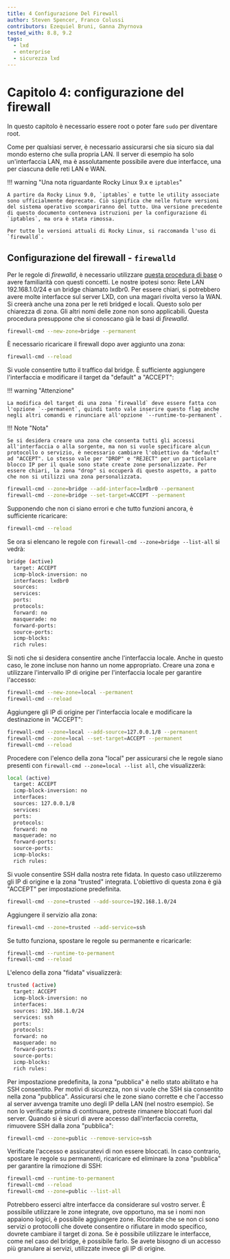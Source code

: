 ```yaml
---
title: 4 Configurazione Del Firewall
author: Steven Spencer, Franco Colussi
contributors: Ezequiel Bruni, Ganna Zhyrnova
tested_with: 8.8, 9.2
tags:
  - lxd
  - enterprise
  - sicurezza lxd
---
```


# Capitolo 4: configurazione del firewall

In questo capitolo è necessario essere root o poter fare `sudo` per diventare root.

Come per qualsiasi server, è necessario assicurarsi che sia sicuro sia dal mondo esterno che sulla propria LAN. Il server di esempio ha solo un'interfaccia LAN, ma è assolutamente possibile avere due interfacce, una per ciascuna delle reti LAN e WAN.

!!! warning "Una nota riguardante Rocky Linux 9.x e `iptables`"

    A partire da Rocky Linux 9.0, `iptables` e tutte le utility associate sono ufficialmente deprecate. Ciò significa che nelle future versioni del sistema operativo scompariranno del tutto. Una versione precedente di questo documento conteneva istruzioni per la configurazione di `iptables`, ma ora è stata rimossa. 
    
    Per tutte le versioni attuali di Rocky Linux, si raccomanda l'uso di `firewalld`.

## Configurazione del firewall - `firewalld`

Per le regole di _firewalld_, è necessario utilizzare [questa procedura di base](../../guides/security/firewalld.md) o avere familiarità con questi concetti. Le nostre ipotesi sono: Rete LAN 192.168.1.0/24 e un bridge chiamato lxdbr0. Per essere chiari, si potrebbero avere molte interfacce sul server LXD, con una magari rivolta verso la WAN. Si creerà anche una zona per le reti bridged e locali. Questo solo per chiarezza di zona. Gli altri nomi delle zone non sono applicabili. Questa procedura presuppone che si conoscano già le basi di _firewalld_.

```bash
firewall-cmd --new-zone=bridge --permanent
```

È necessario ricaricare il firewall dopo aver aggiunto una zona:

```bash
firewall-cmd --reload
```

Si vuole consentire tutto il traffico dal bridge. È sufficiente aggiungere l'interfaccia e modificare il target da "default" a "ACCEPT":

!!! warning "Attenzione"

    La modifica del target di una zona `firewalld` deve essere fatta con l'opzione `--permanent`, quindi tanto vale inserire questo flag anche negli altri comandi e rinunciare all'opzione `--runtime-to-permanent`.

!!! Note "Nota"

    Se si desidera creare una zona che consenta tutti gli accessi all'interfaccia o alla sorgente, ma non si vuole specificare alcun protocollo o servizio, è necessario cambiare l'obiettivo da "default" ad "ACCEPT". Lo stesso vale per "DROP" e "REJECT" per un particolare blocco IP per il quale sono state create zone personalizzate. Per essere chiari, la zona "drop" si occuperà di questo aspetto, a patto che non si utilizzi una zona personalizzata.

```bash
firewall-cmd --zone=bridge --add-interface=lxdbr0 --permanent
firewall-cmd --zone=bridge --set-target=ACCEPT --permanent
```

Supponendo che non ci siano errori e che tutto funzioni ancora, è sufficiente ricaricare:

```bash
firewall-cmd --reload
```

Se ora si elencano le regole con `firewall-cmd --zone=bridge --list-all` si vedrà:

```bash
bridge (active)
  target: ACCEPT
  icmp-block-inversion: no
  interfaces: lxdbr0
  sources:
  services:
  ports:
  protocols:
  forward: no
  masquerade: no
  forward-ports:
  source-ports:
  icmp-blocks:
  rich rules:
```

Si noti che si desidera consentire anche l'interfaccia locale. Anche in questo caso, le zone incluse non hanno un nome appropriato. Creare una zona e utilizzare l'intervallo IP di origine per l'interfaccia locale per garantire l'accesso:

```bash
firewall-cmd --new-zone=local --permanent
firewall-cmd --reload
```

Aggiungere gli IP di origine per l'interfaccia locale e modificare la destinazione in "ACCEPT":

```bash
firewall-cmd --zone=local --add-source=127.0.0.1/8 --permanent
firewall-cmd --zone=local --set-target=ACCEPT --permanent
firewall-cmd --reload
```

Procedere con l'elenco della zona "local" per assicurarsi che le regole siano presenti con `firewall-cmd --zone=local --list all`, che visualizzerà:

```bash
local (active)
  target: ACCEPT
  icmp-block-inversion: no
  interfaces:
  sources: 127.0.0.1/8
  services:
  ports:
  protocols:
  forward: no
  masquerade: no
  forward-ports:
  source-ports:
  icmp-blocks:
  rich rules:
```

Si vuole consentire SSH dalla nostra rete fidata. In questo caso utilizzeremo gli IP di origine e la zona "trusted" integrata. L'obiettivo di questa zona è già "ACCEPT" per impostazione predefinita.

```bash
firewall-cmd --zone=trusted --add-source=192.168.1.0/24
```

Aggiungere il servizio alla zona:

```bash
firewall-cmd --zone=trusted --add-service=ssh
```

Se tutto funziona, spostare le regole su permanente e ricaricarle:

```bash
firewall-cmd --runtime-to-permanent
firewall-cmd --reload
```

L'elenco della zona "fidata" visualizzerà:

```bash
trusted (active)
  target: ACCEPT
  icmp-block-inversion: no
  interfaces:
  sources: 192.168.1.0/24
  services: ssh
  ports:
  protocols:
  forward: no
  masquerade: no
  forward-ports:
  source-ports:
  icmp-blocks:
  rich rules:
```

Per impostazione predefinita, la zona "pubblica" è nello stato abilitato e ha SSH consentito. Per motivi di sicurezza, non si vuole che SSH sia consentito nella zona "pubblica". Assicurarsi che le zone siano corrette e che l'accesso al server avvenga tramite uno degli IP della LAN (nel nostro esempio). Se non lo verificate prima di continuare, potreste rimanere bloccati fuori dal server. Quando si è sicuri di avere accesso dall'interfaccia corretta, rimuovere SSH dalla zona "pubblica":

```bash
firewall-cmd --zone=public --remove-service=ssh
```

Verificate l'accesso e assicuratevi di non essere bloccati. In caso contrario, spostare le regole su permanenti, ricaricare ed eliminare la zona "pubblica" per garantire la rimozione di SSH:

```bash
firewall-cmd --runtime-to-permanent
firewall-cmd --reload
firewall-cmd --zone=public --list-all
```

Potrebbero esserci altre interfacce da considerare sul vostro server. È possibile utilizzare le zone integrate, ove opportuno, ma se i nomi non appaiono logici, è possibile aggiungere zone. Ricordate che se non ci sono servizi o protocolli che dovete consentire o rifiutare in modo specifico, dovrete cambiare il target di zona. Se è possibile utilizzare le interfacce, come nel caso del bridge, è possibile farlo. Se avete bisogno di un accesso più granulare ai servizi, utilizzate invece gli IP di origine.
